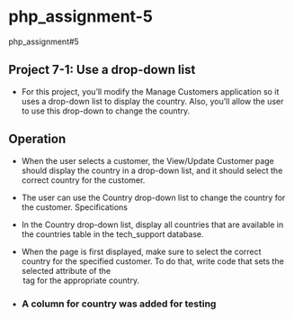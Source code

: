 # php_assignment-5
php_assignment#5

## Project 7-1:	Use a drop-down list
* For this project, you’ll modify the Manage Customers application so it uses a drop-down list to display the country. Also, you’ll allow the user to use this drop-down to change the country.

## Operation

*	When the user selects a customer, the View/Update Customer page should display the country in a drop-down list, and it should select the correct country for the customer. 
*	The user can use the Country drop-down list to change the country for the customer.
Specifications
*	In the Country drop-down list, display all countries that are available in the countries table in the tech_support database.
*	When the page is first displayed, make sure to select the correct country for the specified customer. To do that, write code that sets the selected attribute of the <option> tag for the appropriate country.

* ### A column for country was added for testing


